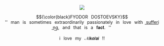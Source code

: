 <p align="center"><img src="https://github.com/user-attachments/assets/96daa344-c973-4509-9eb2-ee88a1bfe844">
</p>
<p align="center">$${\color{black}FYODOR⠀DOSTOEVSKY}$$<br>
''⠀man⠀is⠀sometimes⠀extraordinarily⠀passionately⠀in⠀love⠀with⠀s͟u͟f͟f͟e͟r͟i͟n͟g͟,⠀and⠀that⠀is⠀a⠀𝐟𝐚𝐜𝐭.⠀''<br>
  <br>
i⠀love⠀my⠀𝒩𝙞𝙠𝙤𝙡𝙖𝙞⠀!!
  
